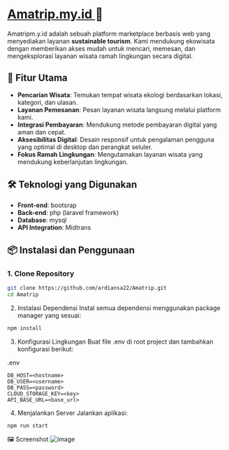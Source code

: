 # [Amatrip.my.id ](https://amatrip.my.id/)🚀

Amatripm.y.id adalah sebuah platform marketplace berbasis web yang menyediakan layanan **sustainable tourism**. Kami mendukung ekowisata dengan memberikan akses mudah untuk mencari, memesan, dan mengeksplorasi layanan wisata ramah lingkungan secara digital.

## 🌟 Fitur Utama
- **Pencarian Wisata**: Temukan tempat wisata ekologi berdasarkan lokasi, kategori, dan ulasan.
- **Layanan Pemesanan**: Pesan layanan wisata langsung melalui platform kami.
- **Integrasi Pembayaran**: Mendukung metode pembayaran digital yang aman dan cepat.
- **Aksesibilitas Digital**: Desain responsif untuk pengalaman pengguna yang optimal di desktop dan perangkat seluler.
- **Fokus Ramah Lingkungan**: Mengutamakan layanan wisata yang mendukung keberlanjutan lingkungan.

## 🛠️ Teknologi yang Digunakan
- **Front-end**: bootsrap
- **Back-end**: php (laravel framework)
- **Database**: mysql
- **API Integration**: Midtrans

## 📦 Instalasi dan Penggunaan

### 1. Clone Repository
```bash
git clone https://github.com/ardiansa22/Amatrip.git
cd Amatrip
```

2. Instalasi Dependensi
Instal semua dependensi menggunakan package manager yang sesuai:

```bash
npm install
```

3. Konfigurasi Lingkungan
Buat file .env di root project dan tambahkan konfigurasi berikut:

.env

```
DB_HOST=<hostname>
DB_USER=<username>
DB_PASS=<password>
CLOUD_STORAGE_KEY=<key>
API_BASE_URL=<base_url>
```

4. Menjalankan Server
Jalankan aplikasi:

```
npm run start
```


🖼️ Screenshot
![image](https://github.com/user-attachments/assets/04b27975-57ca-411c-a461-92b758c1b534)
